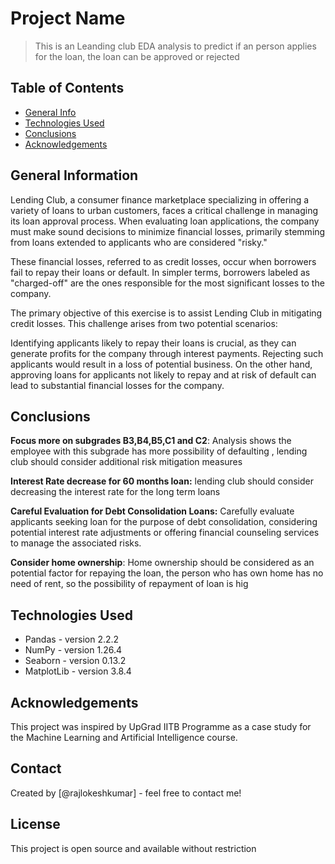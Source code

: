 # Project Name
> This is an Leanding club EDA analysis to predict if an person applies for the loan, the loan can be approved or rejected


## Table of Contents
* [General Info](#general-information)
* [Technologies Used](#technologies-used)
* [Conclusions](#conclusions)
* [Acknowledgements](#acknowledgements)


## General Information
Lending Club, a consumer finance marketplace specializing in offering a variety of loans to urban customers, faces a critical challenge in managing its loan approval process. When evaluating loan applications, the company must make sound decisions to minimize financial losses, primarily stemming from loans extended to applicants who are considered "risky."

These financial losses, referred to as credit losses, occur when borrowers fail to repay their loans or default. In simpler terms, borrowers labeled as "charged-off" are the ones responsible for the most significant losses to the company.

The primary objective of this exercise is to assist Lending Club in mitigating credit losses. This challenge arises from two potential scenarios:

Identifying applicants likely to repay their loans is crucial, as they can generate profits for the company through interest payments. Rejecting such applicants would result in a loss of potential business.
On the other hand, approving loans for applicants not likely to repay and at risk of default can lead to substantial financial losses for the company.


## Conclusions
**Focus more on subgrades B3,B4,B5,C1 and C2**: Analysis shows the employee with this subgrade has more possibility of defaulting , lending club should consider additional risk mitigation measures 

**Interest Rate decrease for 60 months loan:** lending club should consider decreasing the interest rate for the long term loans 

**Careful Evaluation for Debt Consolidation Loans:** Carefully evaluate applicants seeking loan for the purpose of debt consolidation, considering potential interest rate adjustments or offering financial counseling services to manage the associated risks.

**Consider home ownership**: Home ownership should be considered as an potential factor for repaying the loan, the person who has own home has no need of rent, so the possibility of repayment of loan is hig


## Technologies Used
- Pandas  - version 2.2.2
- NumPy  - version 1.26.4
- Seaborn  - version 0.13.2
- MatplotLib   - version 3.8.4

<!-- As the libraries versions keep on changing, it is recommended to mention the version of library used in this project -->

## Acknowledgements
This project was inspired by UpGrad IITB Programme as a case study for the Machine Learning and Artificial Intelligence course.

## Contact
Created by [@rajlokeshkumar] - feel free to contact me!


<!-- Optional -->
## License 
This project is open source and available without restriction

<!-- Optional -->
<!-- ## License -->
<!-- This project is open source and available under the [... License](). -->

<!-- You don't have to include all sections - just the one's relevant to your project -->
